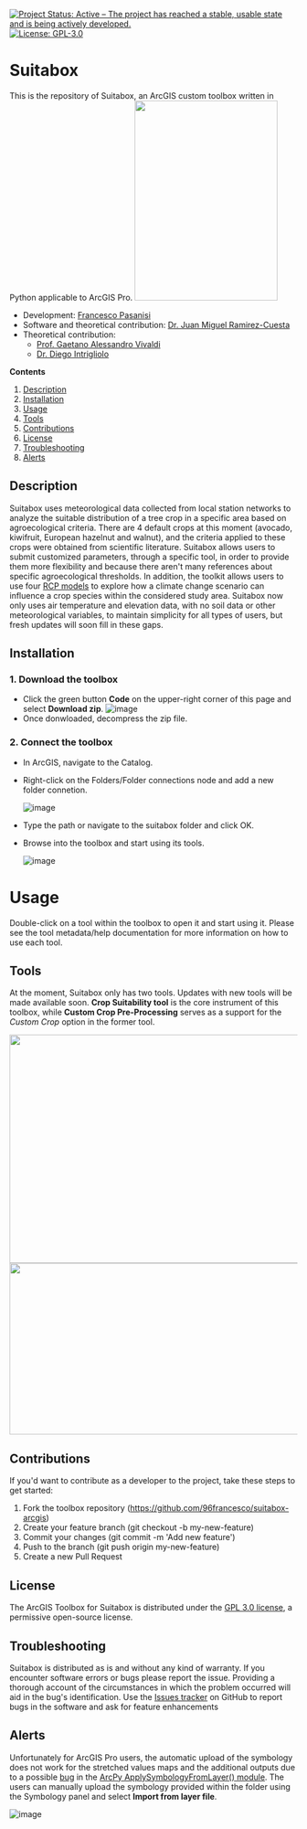 <a href="https://www.repostatus.org/#active"><img src="https://www.repostatus.org/badges/latest/active.svg" alt="Project Status: Active – The project has reached a stable, usable state and is being actively developed." /></a>
[![License: GPL-3.0](https://img.shields.io/github/license/96francesco/suitabox-arcgis)](https://opensource.org/licenses/GPL-3.0)

# Suitabox
This is the repository of Suitabox, an ArcGIS custom toolbox written in Python applicable to ArcGIS Pro.
<img src="https://user-images.githubusercontent.com/88101466/171201971-a2c3b362-279b-450f-95f8-47d6d20967e8.png" width="250" height="350">


* Development: [Francesco Pasanisi](https://github.com/96francesco)
* Software and theoretical contribution: [Dr. Juan Miguel Ramirez-Cuesta](https://www.researchgate.net/profile/Juan-Ramirez-Cuesta)
* Theoretical contribution: 
  - [Prof. Gaetano Alessandro Vivaldi](https://www.researchgate.net/profile/Gaetano_Alessandro_Vivaldi)
  - [Dr. Diego Intrigliolo](https://www.researchgate.net/profile/Diego-Intrigliolo)

**Contents**
1. [Description](#description)
2. [Installation](#installation)
3. [Usage](#usage)
4. [Tools](#tools)
5. [Contributions](#contributions)
6. [License](#license)
7. [Troubleshooting](#troubleshooting)
8. [Alerts](#alerts)

## Description
Suitabox uses meteorological data collected from local station networks to analyze the suitable distribution of a tree crop in a specific area based on agroecological criteria. There are 4 default crops at this moment (avocado, kiwifruit, European hazelnut and walnut), and the criteria applied to these crops were obtained from scientific literature. Suitabox allows users to submit customized parameters, through a specific tool, in order to provide them more flexibility and because there aren't many references about specific agroecological thresholds. In addition, the toolkit allows users to use four [RCP models](https://en.wikipedia.org/wiki/Representative_Concentration_Pathway) to explore how a climate change scenario can influence a crop species within the considered study area. Suitabox now only uses air temperature and elevation data, with no soil data or other meteorological variables, to maintain simplicity for all types of users, but fresh updates will soon fill in these gaps.

## **Installation**
### 1. Download the toolbox
* Click the green button **Code** on the upper-right corner of this page and select **Download zip**.
  ![image](https://user-images.githubusercontent.com/88101466/171160202-452b9b65-fd10-482f-80c7-13989fee0ec2.png) 
* Once donwloaded, decompress the zip file.

### 2. Connect the toolbox
* In ArcGIS, navigate to the Catalog.
* Right-click on the Folders/Folder connections node and add a new folder connetion.

  ![image](https://user-images.githubusercontent.com/88101466/171161987-b8f00be5-c190-4152-84d2-f49a1974c2a0.png)
* Type the path or navigate to the suitabox folder and click OK.
* Browse into the toolbox and start using its tools. 

  ![image](https://user-images.githubusercontent.com/88101466/181484592-b410fea8-08ba-4318-a7b8-17ca54fd057c.png)


# **Usage**
Double-click on a tool within the toolbox to open it and start using it. Please see the tool metadata/help documentation for more information on how to use each tool.

## Tools
At the moment, Suitabox only has two tools. Updates with new tools will be made available soon. **Crop Suitability tool** is the core instrument of this toolbox, while **Custom Crop Pre-Processing** serves as a support for the *Custom Crop* option in the former tool.

<img src="https://user-images.githubusercontent.com/88101466/181483773-20e0213c-355a-4e5d-83bb-6cdd4648fb84.jpg" width="900" height="400">

<img src="https://user-images.githubusercontent.com/88101466/181484001-4aa46103-3ddd-4be0-aaaa-7b8918524215.jpg" width="900" height="300">


## Contributions
If you'd want to contribute as a developer to the project, take these steps to get started:

  1. Fork the toolbox repository (https://github.com/96francesco/suitabox-arcgis)
  2. Create your feature branch (git checkout -b my-new-feature)
  3. Commit your changes (git commit -m 'Add new feature')
  4. Push to the branch (git push origin my-new-feature)
  5. Create a new Pull Request

## License
The ArcGIS Toolbox for Suitabox is distributed under the [GPL 3.0 license](https://opensource.org/licenses/GPL-3.0), a permissive open-source license.

## Troubleshooting
Suitabox is distributed as is and without any kind of warranty. If you encounter software errors or bugs please report the issue. Providing a thorough account of the circumstances in which the problem occurred will aid in the bug's identification. Use the [Issues tracker](https://github.com/96francesco/suitabox/issues) on GitHub to report bugs in the software and ask for feature enhancements

## Alerts
Unfortunately for ArcGIS Pro users, the automatic upload of the symbology does not work for the stretched values maps and the additional outputs due to a possible [bug](https://community.esri.com/t5/python-questions/arcpy-management-applysymbologyfromlayer-works/td-p/1137999) in the [ArcPy ApplySymbologyFromLayer() module](https://pro.arcgis.com/en/pro-app/latest/tool-reference/data-management/apply-symbology-from-layer.htm). The users can manually upload the symbology provided within the folder using the Symbology panel and select **Import from layer file**.

![image](https://user-images.githubusercontent.com/88101466/171421844-343cfd09-81ff-4f30-9ba4-5c7041f322b5.png)

